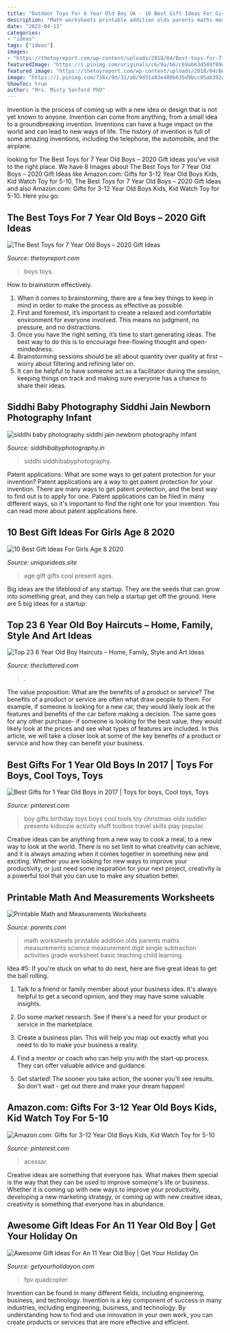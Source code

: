 ```yaml
---
title: "Outdoor Toys For 6 Year Old Boy Uk - 10 Best Gift Ideas For Girls Age 8 2020"
description: "Math worksheets printable addition olds parents maths measurements science measurement digit single subtraction activities grade worksheet basic teaching child learning"
date: "2023-04-13"
categories:
- "ideas"
tags: ["ideas"]
images:
- "https://thetoyreport.com/wp-content/uploads/2018/04/Best-toys-for-7-year-old-boys-featured.jpg"
featuredImage: "https://i.pinimg.com/originals/c6/9a/b6/c69ab63d589f89d4d9a37a3a7387beec.jpg"
featured_image: "https://thetoyreport.com/wp-content/uploads/2018/04/Best-toys-for-7-year-old-boys-featured.jpg"
image: "https://i.pinimg.com/736x/9d/31/a8/9d31a83e400b635d9bcc85ab392a1bcb.jpg"
ShowToc: true
author: "Mrs. Misty Sanford PhD"
---
```



Invention is the process of coming up with a new idea or design that is not yet known to anyone. Invention can come from anything, from a small idea to a groundbreaking invention. Inventions can have a huge impact on the world and can lead to new ways of life. The history of invention is full of some amazing inventions, including the telephone, the automobile, and the airplane.

	

		
looking for The Best Toys for 7 Year Old Boys – 2020 Gift Ideas you've visit to the right place. We have 8 Images about The Best Toys for 7 Year Old Boys – 2020 Gift Ideas like Amazon.com: Gifts for 3-12 Year Old Boys Kids, Kid Watch Toy for 5-10, The Best Toys for 7 Year Old Boys – 2020 Gift Ideas and also Amazon.com: Gifts for 3-12 Year Old Boys Kids, Kid Watch Toy for 5-10. Here you go:
		
    
## The Best Toys For 7 Year Old Boys – 2020 Gift Ideas

<img loading=lazy src="https://thetoyreport.com/wp-content/uploads/2018/04/Best-toys-for-7-year-old-boys-featured.jpg" onerror="this.onerror=null;this.src='https://tse1.mm.bing.net/th?id=OIP.wvUsFfdmAvpXyA86EUnPgwAAAA&amp;pid=15.1';" alt="The Best Toys for 7 Year Old Boys – 2020 Gift Ideas">

_Source: thetoyreport.com_

>boys toys. 

	

How to brainstorm effectively.
1. When it comes to brainstorming, there are a few key things to keep in mind in order to make the process as effective as possible. 
2. First and foremost, it’s important to create a relaxed and comfortable environment for everyone involved. This means no judgment, no pressure, and no distractions. 
3. Once you have the right setting, it’s time to start generating ideas. The best way to do this is to encourage free-flowing thought and open-mindedness. 
4. Brainstorming sessions should be all about quantity over quality at first – worry about filtering and refining later on. 
5. It can be helpful to have someone act as a facilitator during the session, keeping things on track and making sure everyone has a chance to share their ideas. 

    
## Siddhi Baby Photography Siddhi Jain Newborn Photography Infant

<img loading=lazy src="http://siddhibabyphotography.in/wp-content/uploads/2015/12/012-2.jpg" onerror="this.onerror=null;this.src='https://tse4.mm.bing.net/th?id=OIP.SsnkqR0kBod_6kQKFc1WHAHaLH&amp;pid=15.1';" alt="siddhi baby photography siddhi jain newborn photography infant">

_Source: siddhibabyphotography.in_

>siddhi siddhibabyphotography. 

	

Patent applications: What are some ways to get patent protection for your invention?
Patent applications are a way to get patent protection for your invention. There are many ways to get patent protection, and the best way to find out is to apply for one. Patent applications can be filed in many different ways, so it's important to find the right one for your invention. You can read more about patent applications here.

    
## 10 Best Gift Ideas For Girls Age 8 2020

<img loading=lazy src="https://www.uniqueideas.site/wp-content/uploads/cool-gifts-for-girls-of-all-ages-present-ideas-for-girls-ages-8-to-10.jpg" onerror="this.onerror=null;this.src='https://tse1.mm.bing.net/th?id=OIP.MIpMl9lUhpzeacziAQRmlQHaMl&amp;pid=15.1';" alt="10 Best Gift Ideas For Girls Age 8 2020">

_Source: uniqueideas.site_

>age gift gifts cool present ages. 

	

Big ideas are the lifeblood of any startup. They are the seeds that can grow into something great, and they can help a startup get off the ground. Here are 5 big ideas for a startup: 

    
## Top 23 6 Year Old Boy Haircuts – Home, Family, Style And Art Ideas

<img loading=lazy src="https://thecluttered.com/wp-content/uploads/2020/10/6-year-old-boy-haircuts-luxury-little-boy-hairstyles-81-trendy-and-cute-toddler-boy-of-6-year-old-boy-haircuts.jpg" onerror="this.onerror=null;this.src='https://tse3.mm.bing.net/th?id=OIP.mKm-r69uSIkFurc3ntCAWQHaLH&amp;pid=15.1';" alt="Top 23 6 Year Old Boy Haircuts – Home, Family, Style and Art Ideas">

_Source: thecluttered.com_

>. 

	

The value proposition: What are the benefits of a product or service?
The benefits of a product or service are often what draw people to them. For example, if someone is looking for a new car, they would likely look at the features and benefits of the car before making a decision. The same goes for any other purchase- if someone is looking for the best value, they would likely look at the prices and see what types of features are included. In this article, we will take a closer look at some of the key benefits of a product or service and how they can benefit your business.

    
## Best Gifts For 1 Year Old Boys In 2017 | Toys For Boys, Cool Toys, Toys

<img loading=lazy src="https://i.pinimg.com/originals/c6/9a/b6/c69ab63d589f89d4d9a37a3a7387beec.jpg" onerror="this.onerror=null;this.src='https://tse2.mm.bing.net/th?id=OIP.QCL_XOa436MPSLEPch4q_wHaIU&amp;pid=15.1';" alt="Best Gifts for 1 Year Old Boys in 2017 | Toys for boys, Cool toys, Toys">

_Source: pinterest.com_

>boy gifts birthday toys boys cool tools toy christmas olds toddler presents kidoozie activity stuff toolbox travel skills play popular. 

	

Creative ideas can be anything from a new way to cook a meal, to a new way to look at the world. There is no set limit to what creativity can achieve, and it is always amazing when it comes together in something new and exciting. Whether you are looking for new ways to improve your productivity, or just need some inspiration for your next project, creativity is a powerful tool that you can use to make any situation better.

    
## Printable Math And Measurements Worksheets

<img loading=lazy src="http://images.parents.mdpcdn.com/sites/parents.com/files/styles/scale_1500_1500/public/images/550_Math_Addition.jpg" onerror="this.onerror=null;this.src='https://tse2.mm.bing.net/th?id=OIP.IMRC4af0Dr7aUoWaYeVERQHaIO&amp;pid=15.1';" alt="Printable Math and Measurements Worksheets">

_Source: parents.com_

>math worksheets printable addition olds parents maths measurements science measurement digit single subtraction activities grade worksheet basic teaching child learning. 

	

Idea #5:
If you're stuck on what to do next, here are five great ideas to get the ball rolling.
1. Talk to a friend or family member about your business idea. It's always helpful to get a second opinion, and they may have some valuable insights.

2. Do some market research. See if there's a need for your product or service in the marketplace.

3. Create a business plan. This will help you map out exactly what you need to do to make your business a reality.

4. Find a mentor or coach who can help you with the start-up process. They can offer valuable advice and guidance.

5. Get started! The sooner you take action, the sooner you'll see results. So don't wait - get out there and make your dream happen!

    
## Amazon.com: Gifts For 3-12 Year Old Boys Kids, Kid Watch Toy For 5-10

<img loading=lazy src="https://i.pinimg.com/736x/9d/31/a8/9d31a83e400b635d9bcc85ab392a1bcb.jpg" onerror="this.onerror=null;this.src='https://tse2.mm.bing.net/th?id=OIP.fMBrlOBP0FOO0COzIjMNMwAAAA&amp;pid=15.1';" alt="Amazon.com: Gifts for 3-12 Year Old Boys Kids, Kid Watch Toy for 5-10">

_Source: pinterest.com_

>acessar. 

	

Creative ideas are something that everyone has. What makes them special is the way that they can be used to improve someone's life or business. Whether it is coming up with new ways to improve your productivity, developing a new marketing strategy, or coming up with new creative ideas, creativity is something that everyone has in abundance.

    
## Awesome Gift Ideas For An 11 Year Old Boy | Get Your Holiday On

<img loading=lazy src="https://i1.wp.com/www.getyourholidayon.com/wp-content/uploads/2017/05/2017-05-13_2024.png?resize=1536%2C924&amp;ssl=1" onerror="this.onerror=null;this.src='https://tse3.mm.bing.net/th?id=OIP.xL22i_f2S3mT3jzCQZdL2QHaEd&amp;pid=15.1';" alt="Awesome Gift Ideas For An 11 Year Old Boy | Get Your Holiday On">

_Source: getyourholidayon.com_

>fpv quadcopter. 

	

Invention can be found in many different fields, including engineering, business, and technology.
Invention is a key component of success in many industries, including engineering, business, and technology. By understanding how to find and use innovation in your own work, you can create products or services that are more effective and efficient.

